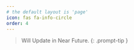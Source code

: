 ```yaml
---
# the default layout is 'page'
icon: fas fa-info-circle
order: 4
---
```


> Will Update in Near Future.
{: .prompt-tip }
